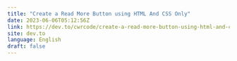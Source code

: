 ```yaml
---
title: "Create a Read More Button using HTML And CSS Only"
date: 2023-06-06T05:12:56Z
link: https://dev.to/cwrcode/create-a-read-more-button-using-html-and-css-only-5d64?utm_medium=RSS&utm_source=news.12bit.vn
site: dev.to
language: English
draft: false
---
```

